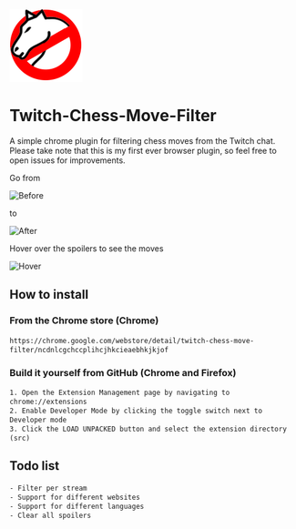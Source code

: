 ![Logo](/src/icons/icon128.png?raw=true)
# Twitch-Chess-Move-Filter
A simple chrome plugin for filtering chess moves from the Twitch chat.
Please take note that this is my first ever browser plugin, so feel free
to open issues for improvements. 

Go from

![Before](https://i.imgur.com/cmreATc.png)

to

![After](https://i.imgur.com/39LCdxO.png)

Hover over the spoilers to see the moves

![Hover](https://i.imgur.com/wBeOVQ6.png)

## How to install

### From the Chrome store (Chrome)

    https://chrome.google.com/webstore/detail/twitch-chess-move-filter/ncdnlcgchccplihcjhkcieaebhkjkjof

### Build it yourself from GitHub (Chrome and Firefox)

    1. Open the Extension Management page by navigating to chrome://extensions
    2. Enable Developer Mode by clicking the toggle switch next to Developer mode
    3. Click the LOAD UNPACKED button and select the extension directory (src)


## Todo list
    - Filter per stream
    - Support for different websites
    - Support for different languages
    - Clear all spoilers